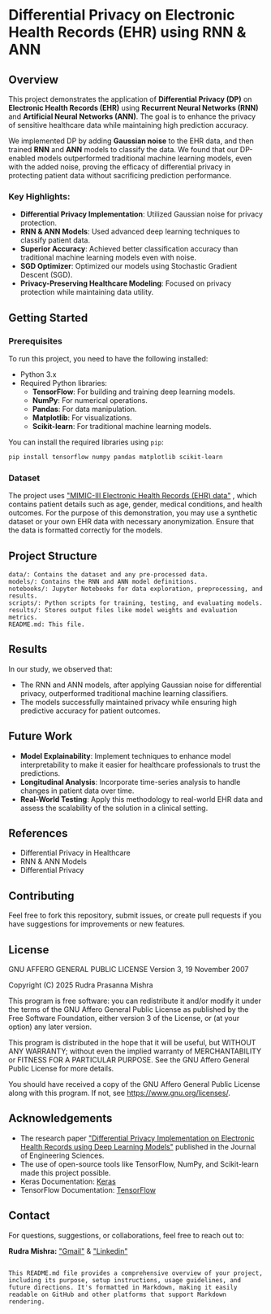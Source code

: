 # Differential Privacy on Electronic Health Records (EHR) using RNN & ANN

## Overview

This project demonstrates the application of **Differential Privacy (DP)** on **Electronic Health Records (EHR)** using **Recurrent Neural Networks (RNN)** and **Artificial Neural Networks (ANN)**. The goal is to enhance the privacy of sensitive healthcare data while maintaining high prediction accuracy.

We implemented DP by adding **Gaussian noise** to the EHR data, and then trained **RNN** and **ANN** models to classify the data. We found that our DP-enabled models outperformed traditional machine learning models, even with the added noise, proving the efficacy of differential privacy in protecting patient data without sacrificing prediction performance.

### Key Highlights:
- **Differential Privacy Implementation**: Utilized Gaussian noise for privacy protection.
- **RNN & ANN Models**: Used advanced deep learning techniques to classify patient data.
- **Superior Accuracy**: Achieved better classification accuracy than traditional machine learning models even with noise.
- **SGD Optimizer**: Optimized our models using Stochastic Gradient Descent (SGD).
- **Privacy-Preserving Healthcare Modeling**: Focused on privacy protection while maintaining data utility.

## Getting Started

### Prerequisites

To run this project, you need to have the following installed:

- Python 3.x
- Required Python libraries:
  - **TensorFlow**: For building and training deep learning models.
  - **NumPy**: For numerical operations.
  - **Pandas**: For data manipulation.
  - **Matplotlib**: For visualizations.
  - **Scikit-learn**: For traditional machine learning models.

You can install the required libraries using `pip`:

```bash
pip install tensorflow numpy pandas matplotlib scikit-learn
```

### Dataset

The project uses ["MIMIC-III Electronic Health Records (EHR) data"](https://physionet.org/content/mimiciii/1.4/) , which contains patient details such as age, gender, medical conditions, and health outcomes. For the purpose of this demonstration, you may use a synthetic dataset or your own EHR data with necessary anonymization. Ensure that the data is formatted correctly for the models.

## Project Structure

```
data/: Contains the dataset and any pre-processed data.
models/: Contains the RNN and ANN model definitions.
notebooks/: Jupyter Notebooks for data exploration, preprocessing, and results.
scripts/: Python scripts for training, testing, and evaluating models.
results/: Stores output files like model weights and evaluation metrics.
README.md: This file.
```

## Results

In our study, we observed that:

- The RNN and ANN models, after applying Gaussian noise for differential privacy, outperformed traditional machine learning classifiers.
- The models successfully maintained privacy while ensuring high predictive accuracy for patient outcomes.

## Future Work

- **Model Explainability**: Implement techniques to enhance model interpretability to make it easier for healthcare professionals to trust the predictions.
- **Longitudinal Analysis**: Incorporate time-series analysis to handle changes in patient data over time.
- **Real-World Testing**: Apply this methodology to real-world EHR data and assess the scalability of the solution in a clinical setting.

## References

- Differential Privacy in Healthcare
- RNN & ANN Models
- Differential Privacy

## Contributing

Feel free to fork this repository, submit issues, or create pull requests if you have suggestions for improvements or new features.

## License

GNU AFFERO GENERAL PUBLIC LICENSE
                       Version 3, 19 November 2007

 Copyright (C) 2025  Rudra Prasanna Mishra

 This program is free software: you can redistribute it and/or modify
 it under the terms of the GNU Affero General Public License as published
 by the Free Software Foundation, either version 3 of the License, or
 (at your option) any later version.

 This program is distributed in the hope that it will be useful,
 but WITHOUT ANY WARRANTY; without even the implied warranty of
 MERCHANTABILITY or FITNESS FOR A PARTICULAR PURPOSE.  See the
 GNU Affero General Public License for more details.

 You should have received a copy of the GNU Affero General Public License
 along with this program.  If not, see <https://www.gnu.org/licenses/>.

## Acknowledgements

- The research paper ["Differential Privacy Implementation on Electronic Health Records using Deep Learning Models"](https://journal.esrgroups.org/jes/article/view/4861/3560) published in the Journal of Engineering Sciences.
- The use of open-source tools like TensorFlow, NumPy, and Scikit-learn made this project possible.
- Keras Documentation: [Keras](https://keras.io/)
- TensorFlow Documentation: [TensorFlow](https://www.tensorflow.org/)

## Contact

For questions, suggestions, or collaborations, feel free to reach out to:

**Rudra Mishra:** ["Gmail"](rudramishrassd.2635@gmail.com) & ["Linkedin"](https://www.linkedin.com/in/rudra-mishra/)
```

This README.md file provides a comprehensive overview of your project, including its purpose, setup instructions, usage guidelines, and future directions. It's formatted in Markdown, making it easily readable on GitHub and other platforms that support Markdown rendering.
